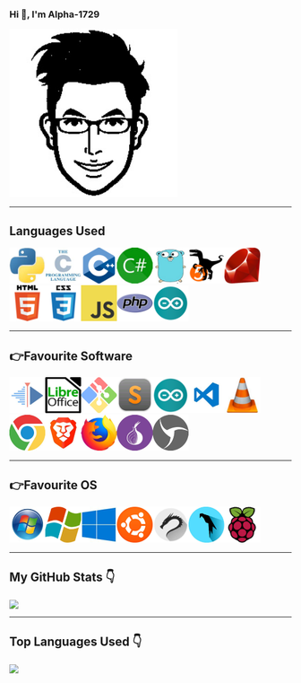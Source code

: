 ### Hi 👋, I'm Alpha-1729

<!-- My profile pic -->
<img src="./images/profile.jpg" width="300px" height="300px">

<hr>
<!-- Languages -->

## Languages Used

<img src="./images/python.jpg" height="64px" width="64px"><img src="./images/c.jpg" height="64px" width="64px"><img src="./images/cpp.jpg" height="64px" width="64px"><img src="./images/csharp.jpg" height="64px" width="64px"><img src="./images/go.jpg" height="64px" width="64px"><img src="./images/perl.jpg" height="64px" width="64px"><img src="./images/ruby.jpg" height="64px" width="64px"><img src="./images/html.jpg" height="64px" width="64px"><img src="./images/css.jpg" height="64px" width="64px"><img src="./images/javascript.jpg" height="64px" width="64px"><img src="./images/php.jpg" height="64px" width="64px"><img src="./images/arduino.jpg" height="64px" width="64px">

<hr>

<!-- Software -->

## :point_right:Favourite Software

<img src="./images/kdenlive.jpg" height="64px" width="64px"><img src="./images/libreoffice.jpg" height="64px" width="64px"><img src="./images/github.jpg" height="64px" width="64px"><img src="./images/sublime.jpg" height="64px" width="64px"><img src="./images/arduino.jpg" height="64px" width="64px"><img src="./images/vscode.jpg" height="64px" width="64px"><img src="./images/vlc.jpg" height="64px" width="64px"><img src="./images/chrome.jpg" height="64px" width="64px"><img src="./images/brave.jpg" height="64px" width="64px"><img src="./images/mozilla.jpg" height="64px" width="64px"><img src="./images/tor.jpg" height="64px" width="64px"><img src="./images/sphere.jpg" height="64px" width="64px"><hr>

<!--  Os Used-->

## :point_right:Favourite OS

<img src="./images/win7.jpg" height="64px" width="64px"><img src="./images/win8.jpg" height="64px" width="64px"><img src="./images/win10.jpg" height="64px" width="64px"><img src="./images/ubuntu.jpg" height="64px" width="64px"><img src="./images/kali.jpg" height="64px" width="64px"><img src="./images/parrot.jpg" height="64px" width="64px"><img src="./images/raspberry.jpg" height="64px" width="64px"><hr>

<!--My Github Stats-->

## My GitHub Stats :point_down:

<a href="https://github.com/Alpha-1729/Alpha-1729">
  <img align="center" src="https://github-readme-stats.alpha-1729.vercel.app/api?username=Alpha-1729&theme=radical&show_icons=true&line_height=27&count_private=true&alt="Alpha-1729 GitHub Stats" />
</a><hr>

<!-- Top Languages Used -->
<!-- Themes supported ->dark, radical, merko, gruvbox, tokyonight, onedark, cobalt, synthwave, highcontrast, dracula. -->

## Top Languages Used :point_down:

<a href="https://github.com/natterstefan/natterstefan">
  <img align="center" src="https://github-readme-stats.alpha-1729.vercel.app/api/top-langs/?username=Alpha-1729&theme=radical" />
</a>
